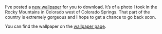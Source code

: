 I’ve posted a [new wallpaper](https://blog.alexseifert.com/wp-content/uploads/2008/02/rocky-mountains-1.jpg) for you to download. It’s of a photo I took in the Rocky Mountains in Colorado west of Colorado Springs. That part of the country is extremely gorgeous and I hope to get a chance to go back soon.

You can find the wallpaper on the [wallpaper page](http://alexseifert.wordpress.com/wallpapers/).